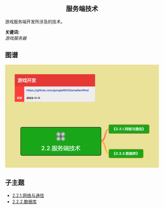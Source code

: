 <h2 align="center">服务端技术</h2>
<p>
游戏服务端开发所涉及的技术。
</p>

**关键词:**<br/>
*游戏服务器*

## 图谱
![图片加载中...](../exports/2.2.服务端技术.png?raw=true)

## 子主题
* [2.2.1.网络与通信](mds/2.2.1.网络与通信.md)
* [2.2.2.数据库](mds/2.2.2.数据库.md)
